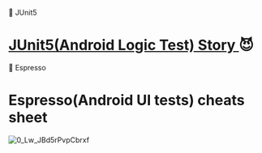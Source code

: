 :pushpin: JUnit5

 # [JUnit5(Android Logic Test) Story ](https://www.lordcodes.com/articles/testing-on-android-using-junit-5) :smiling_imp:



:pushpin: Espresso

 # Espresso(Android UI tests) cheats sheet 

![0_Lw_JBd5rPvpCbrxf](https://user-images.githubusercontent.com/26750131/77078312-c9511300-69cc-11ea-8ce4-54e55d1b82ac.png)









